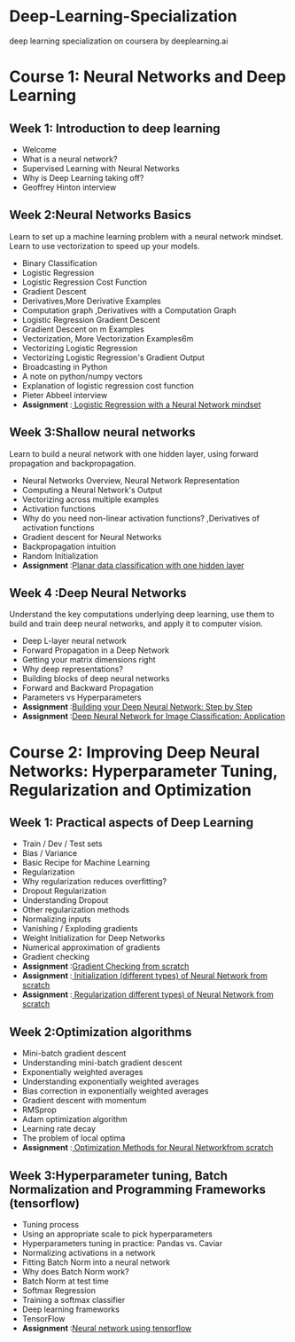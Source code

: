 # Deep-Learning-Specialization
deep learning specialization on  coursera by deeplearning.ai

# Course 1: Neural Networks and Deep Learning

## Week 1: Introduction to deep learning

- Welcome
- What is a neural network?
- Supervised Learning with Neural Networks
- Why is Deep Learning taking off?
- Geoffrey Hinton interview

## Week 2:Neural Networks Basics
Learn to set up a machine learning problem with a neural network mindset. Learn to use vectorization to speed up your models.

- Binary Classification
- Logistic Regression
- Logistic Regression Cost Function
- Gradient Descent
- Derivatives,More Derivative Examples
- Computation graph ,Derivatives with a Computation Graph
- Logistic Regression Gradient Descent
- Gradient Descent on m Examples
- Vectorization, More Vectorization Examples6m
- Vectorizing Logistic Regression
- Vectorizing Logistic Regression's Gradient Output
- Broadcasting in Python
- A note on python/numpy vectors
- Explanation of logistic regression cost function 
- Pieter Abbeel interview
- <b>Assignment </b> :<a href="https://github.com/richakbee/Deep-Learning-Specialization/blob/main/1.%20Neural%20Networks%20and%20Deep%20Learning/w2-Logisitc%20Regression%20as%20Neural%20Network/Logistic_Regression_with_a_Neural_Network_mindset_v6a.ipynb"> Logistic Regression with a Neural Network mindset</a>

## Week 3:Shallow neural networks
Learn to build a neural network with one hidden layer, using forward propagation and backpropagation.

- Neural Networks Overview, Neural Network Representation
- Computing a Neural Network's Output
- Vectorizing across multiple examples
- Activation functions
- Why do you need non-linear activation functions? ,Derivatives of activation functions
- Gradient descent for Neural Networks
- Backpropagation intuition
- Random Initialization
- <b>Assignment </b> :<a href="https://github.com/richakbee/Deep-Learning-Specialization/blob/main/1.%20Neural%20Networks%20and%20Deep%20Learning/w3-Planar%20data%20classfication%20with%20one%20hidden%20layer/Planar_data_classification_with_onehidden_layer_v6c.ipynb">Planar data classification with one hidden layer</a>

## Week 4 :Deep Neural Networks
Understand the key computations underlying deep learning, use them to build and train deep neural networks, and apply it to computer vision.

- Deep L-layer neural network
- Forward Propagation in a Deep Network
- Getting your matrix dimensions right
- Why deep representations?
- Building blocks of deep neural networks
- Forward and Backward Propagation
- Parameters vs Hyperparameters
- <b>Assignment </b> :<a href="https://github.com/richakbee/Deep-Learning-Specialization/blob/main/1.%20Neural%20Networks%20and%20Deep%20Learning/w4-Build%20your%20Deep%20Neural%20Network%20step%20by%20step/Building_your_Deep_Neural_Network_Step_by_Step_v8a.ipynb">Building your Deep Neural Network: Step by Step</a>
- <b>Assignment </b> :<a href="https://github.com/richakbee/Deep-Learning-Specialization/blob/main/1.%20Neural%20Networks%20and%20Deep%20Learning/w4-Deep%20NN%20application%20(Image%20Classification)/Deep%2BNeural%2BNetwork%2B-%2BApplication%2Bv8.ipynb">Deep Neural Network for Image Classification: Application</a>

# Course 2: Improving Deep Neural Networks: Hyperparameter Tuning, Regularization and Optimization

## Week 1: Practical aspects of Deep Learning

- Train / Dev / Test sets
- Bias / Variance
- Basic Recipe for Machine Learning
- Regularization
- Why regularization reduces overfitting?
- Dropout Regularization
- Understanding Dropout
- Other regularization methods
- Normalizing inputs
- Vanishing / Exploding gradients
- Weight Initialization for Deep Networks
- Numerical approximation of gradients
- Gradient checking
- <b>Assignment </b> :<a href="https://github.com/richakbee/Deep-Learning-Specialization/blob/main/2.%20Improving%20deep%20Neural%20Networks(Hyperparameter%20tuning%2CRegularization%20and%20Optimization)/w1-Gradient%20Checking/Gradient%2BChecking%2Bv1.ipynb">Gradient Checking  from scratch </a>
- <b>Assignment </b> :<a href="https://github.com/richakbee/Deep-Learning-Specialization/blob/main/2.%20Improving%20deep%20Neural%20Networks(Hyperparameter%20tuning%2CRegularization%20and%20Optimization)/w1-Initialization/Initialization.ipynb"> Initialization (different types) of Neural Network from scratch </a>
- <b>Assignment </b> :<a href="https://github.com/richakbee/Deep-Learning-Specialization/blob/main/2.%20Improving%20deep%20Neural%20Networks(Hyperparameter%20tuning%2CRegularization%20and%20Optimization)/w1-Regularization/Regularization_v2a.ipynb"> 
Regularization different types) of Neural Network from scratch</a>

## Week 2:Optimization algorithms

- Mini-batch gradient descent
- Understanding mini-batch gradient descent
- Exponentially weighted averages
- Understanding exponentially weighted averages
- Bias correction in exponentially weighted averages
- Gradient descent with momentum
- RMSprop
- Adam optimization algorithm
- Learning rate decay
- The problem of local optima
- <b>Assignment </b> :<a href="https://github.com/richakbee/Deep-Learning-Specialization/blob/main/2.%20Improving%20deep%20Neural%20Networks(Hyperparameter%20tuning%2CRegularization%20and%20Optimization)/w2-Optimization/Optimization_methods_v1b.ipynb"> 
Optimization Methods for Neural Networkfrom scratch</a>

## Week 3:Hyperparameter tuning, Batch Normalization and Programming Frameworks (tensorflow)

- Tuning process
- Using an appropriate scale to pick hyperparameters
- Hyperparameters tuning in practice: Pandas vs. Caviar
- Normalizing activations in a network
- Fitting Batch Norm into a neural network
- Why does Batch Norm work?
- Batch Norm at test time
- Softmax Regression
- Training a softmax classifier
- Deep learning frameworks
- TensorFlow
- <b>Assignment </b> :<a href="https://github.com/richakbee/Deep-Learning-Specialization/blob/main/2.%20Improving%20deep%20Neural%20Networks(Hyperparameter%20tuning%2CRegularization%20and%20Optimization)/w3-Batchnormalization%20and%20Tensorflow/TensorFlow_Tutorial_v3b.ipynb">Neural network using tensorflow</a>

